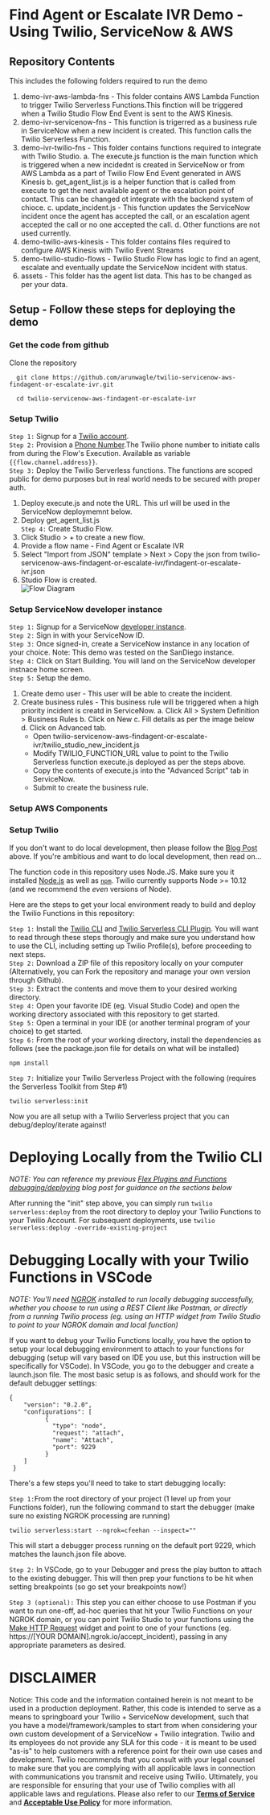# Find Agent or Escalate IVR Demo - Using Twilio, ServiceNow & AWS

## Repository Contents

This includes the following folders required to run the demo
1. demo-ivr-aws-lambda-fns - This folder contains AWS Lambda Function to trigger Twilio Serverless Functions.This finction will be triggered when a Twilio Studio Flow End Event is sent to the AWS Kinesis. 
2. demo-ivr-servicenow-fns - This function is trigerred as a business rule in ServiceNow when a new incident is created. This function calls the Twilio Serverless Function. 
3. demo-ivr-twilio-fns - This folder contains functions required to integrate with Twilio Studio. 
  a. The execute.js function is the main function which is triggered when a new incidednt is created in ServiceNow or from AWS Lambda as a part of Twilio Flow End Event generated in AWS Kinesis 
  b. get_agent_list.js is a helper function that is called from execute to get the next available agent or the escalation point of contact. This can be changed ot integrate with the backend system of chioce. 
  c. update_incident.js - This function updates the ServiceNow incident once the agent has accepted the call, or an escalation agent accepted the call or no one accepted the call. 
  d. Other functions are not used currently.
4. demo-twilio-aws-kinesis - This folder contains files required to configure AWS Kinesis with Twilio Event Streams
5. demo-twilio-studio-flows - Twilio Studio Flow has logic to find an agent, escalate and eventually update the ServiceNow incident with status.
6. assets - This folder has the agent list data. This has to be changed as per your data. 


## Setup - Follow these steps for deploying the demo 

### Get the code from github

Clone the repository
```
  git clone https://github.com/arunwagle/twilio-servicenow-aws-findagent-or-escalate-ivr.git

  cd twilio-servicenow-aws-findagent-or-escalate-ivr

```

### Setup Twilio 

```Step 1:``` Signup for a [Twilio account](https://www.twilio.com/try-twilio). <br/>
```Step 2:``` Provision a [Phone Number](https://www.twilio.com/console/phone-numbers/incoming).The Twilio phone number to initiate calls from during the Flow's Execution. Available as variable `{{flow.channel.address}}`.  <br/>
```Step 3:``` Deploy the Twilio Serverless functions. The functions are scoped public for demo purposes but in real world needs to be secured with proper auth. <br/>
  1. Deploy execute.js and note the URL. This url will be used in the ServiceNow deploymemnt below.
  2. Deploy get_agent_list.js <br/>
```Step 4:``` Create Studio Flow.  <br/>
  1. Click Studio > + to create a new flow.
  2. Provide a flow name - Find Agent or Escalate IVR
  3. Select "Import from JSON" template > Next > Copy the json from twilio-servicenow-aws-findagent-or-escalate-ivr/findagent-or-escalate-ivr.json
  4. Studio Flow is created. <br/>
    ![Flow Diagram](/tree/main/assets/TwilioStudioFlow.png)


### Setup ServiceNow developer instance

```Step 1:``` Signup for a ServiceNow [developer instance](https://developer.servicenow.com/dev.do). <br/>
```Step 2:``` Sign in with your ServiceNow ID.<br/>
```Step 3:``` Once signed-in, create a ServiceNow instance in any location of your choice. Note: This demo was tested on the SanDiego instance. <br/>
```Step 4:``` Click on Start Building. You will land on the ServiceNow developer instnace home screen. <br/>
```Step 5:``` Setup the demo. <br/>
  1. Create demo user - This user will be able to create the incident.
  2. Create business rules - This business rule will be triggered when a high priority incident is creatd in ServiceNow.
      a. Click All > System Definition > Business Rules
      b. Click on New
      c. Fill details as per the image below
      d. Click on Advanced tab. 
        - Open twilio-servicenow-aws-findagent-or-escalate-ivr/twilio_studio_new_incident.js
        - Modify TWILIO_FUNCTION_URL value to point to the Twilio Serverless function execute.js deployed as per the steps above.
        - Copy the contents of execute.js into the "Advanced Script" tab in ServiceNow.
        - Submit to create the business rule.

### Setup AWS Components

### Setup Twilio 

If you don't want to do local development, then please follow the [Blog Post](www.twilio.com/blog) above. If you're ambitious and want to do local development, then read on...

The function code in this repository uses Node.JS. Make sure you it installed [Node.js](https://nodejs.org) as well as [`npm`](https://npmjs.com). Twilio currently supports Node >= 10.12 (and we recommend the _even_ versions of Node).

Here are the steps to get your local environment ready to build and deploy the Twilio Functions in this repository:

```Step 1:``` Install the [Twilio CLI](https://www.twilio.com/docs/twilio-cli/quickstart) and [Twilio Serverless CLI Plugin](https://www.twilio.com/docs/labs/serverless-toolkit). You will want to read through these steps thorougly and make sure you understand how to use the CLI, including setting up Twilio Profile(s), before proceeding to next steps.<br/>
```Step 2:``` Download a ZIP file of this repository locally on your computer (Alternatively, you can Fork the repository and manage your own version through Github).<br/>
```Step 3:``` Extract the contents and move them to your desired working directory.<br/>
```Step 4:``` Open your favorite IDE (eg. Visual Studio Code) and open the working directory associated with this repository to get started.<br/>
```Step 5:``` Open a terminal in your IDE (or another terminal program of your choice) to get started.<br/>
```Step 6:``` From the root of your working directory, install the dependencies as follows (see the package.json file for details on what will be installed)<br/>

```
npm install
```

```Step 7:``` Initialize your Twilio Serverless Project with the following (requires the Serverless Toolkit from Step #1)<br/>

```
twilio serverless:init
```
Now you are all setup with a Twilio Serverless project that you can debug/deploy/iterate against!

# Deploying Locally from the Twilio CLI

<i>NOTE: You can reference my previous [Flex Plugins and Functions debugging/deploying](https://www.twilio.com/blog/flex-plugins-vs-code-functions-cli) blog post for guidance on the sections below</i><br/>

After running the "init" step above, you can simply run ```twilio serverless:deploy``` from the root directory to deploy your Twilio Functions to your Twilio Account. For subsequent deployments, use ```twilio serverless:deploy -override-existing-project```

# Debugging Locally with your Twilio Functions in VSCode

<i>NOTE: You'll need [NGROK](https://ngrok.com/) installed to run locally debugging successfully, whether you choose to run using a REST Client like Postman, or directly from a running Twilio process (eg. using an HTTP widget from Twilio Studio to point to your NGROK domain and local function)</i><br/>
    
If you want to debug your Twilio Functions locally, you have the option to setup your local debugging environment to attach to your functions for debugging (setup will vary based on IDE you use, but this instruction will be specifically for VSCode). In VSCode, you go to the debugger and create a launch.json file. The most basic setup is as follows, and should work for the default debugger settings:<br/>
```
{
    "version": "0.2.0",
    "configurations": [
          {
            "type": "node",
            "request": "attach",
            "name": "Attach",
            "port": 9229
          }
    ]
 }
```
There's a few steps you'll need to take to start debugging locally:<br/>

```Step 1:```From the root directory of your project (1 level up from your Functions folder), run the following command to start the debugger (make sure no existing NGROK processing are running)

```
twilio serverless:start --ngrok=cfeehan --inspect="" 
```

This will start a debugger process running on the default port 9229, which matches the launch.json file above.

```Step 2:``` In VSCode, go to your Debugger and press the play button to attach to the existing debugger. This will then prep your functions to be hit when setting breakpoints (so go set your breakpoints now!)

```Step 3 (optional):``` This step you can either choose to use Postman if you want to run one-off, ad-hoc queries that hit your Twilio Functions on your NGROK domain, or you can point Twilio Studio to your functions using the [Make HTTP Request](https://www.twilio.com/docs/studio/widget-library/http-request) widget and point to one of your functions (eg. https://[YOUR DOMAIN].ngrok.io/accept_incident), passing in any appropriate parameters as desired.

# DISCLAIMER

Notice: This code and the information contained herein is not meant to be used in a production deployment. Rather, this code is intended to serve as a means to springboard your Twilio + ServiceNow development, such that you have a model/framework/samples to start from when considering your own custom development of a ServiceNow + Twilio integration. Twilio and its employees do not provide any SLA for this code - it is meant to be used "as-is" to help customers with a reference point for their own use cases and development. Twilio recommends that you consult with your legal counsel to make sure that you are complying with all applicable laws in connection with communications you transmit and receive using Twilio. Ultimately, you are responsible for ensuring that your use of Twilio complies with all applicable laws and regulations. Please also refer to our [**Terms of Service**](https://www.twilio.com/legal/tos>) and [**Acceptable Use Policy**](https://www.twilio.com/legal/aup) for more information.
